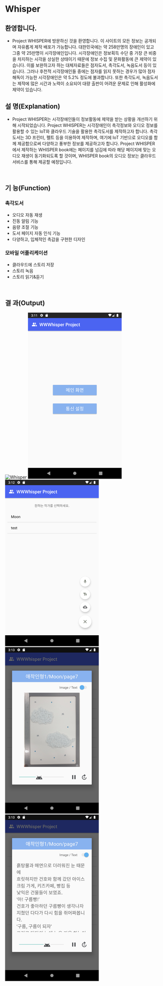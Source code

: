 # Whisper

## 환영합니다.
- Project WHISPER에 방문하신 것을 환영합니다. 이 사이트의 모든 정보는 공개되며 자유롭게 제작 배포가 가능합니다. 대한민국에는 약 258만명의 장애인이 있고 그중 약 25만명이 시각장애인입니다. 시각장애인은 정보획득 수단 중 
가장 큰 비중을 차지하는 시각을 상실한 상태이기 때문에 정보 수집 및 문화활동에 큰 제약이 있습니다. 이를 보완하고자 하는 대체자료들은 점자도서, 촉각도서, 녹음도서 등이 있습니다. 그러나 후천적 시각장애인들 중에는
점자를 읽지 못하는 경우가 많아 점자해독이 가능한 시각장애인은 약 5.2% 정도에 불과합니다. 또한 촉각도서, 녹음도서는 제작에 많은 시간과 노력이 소요되어 대량 출판이 어려운 문제로 인해 활성화에 제약이 있습니다.

## 설 명(Explanation)
- Project WHISPER는 시각장애인들이 정보활동에 제약을 받는 상황을 개선하기 위해 시작되었습니다. Project WHISPER는 시각장애인이 촉각정보와 오디오 정보를 활용할 수 있는 IoT와 클라우드 기술을 활용한 촉각도서를 제작하고자 합니다. 촉각도서는 3D 프린터, 펠트 등을 이용하여 제작하며, 여기에 IoT 기반으로 오디오를 함께 제공함으로써 다양하고 풍부한 정보를 제공하고자 합니다. Project WHISPER에서 제작하는 WHISPER book에는 페이지를 넘김에 따라 해당 페이지에 맞는 오디오 재생이 동기화되도록 할 것이며, WHISPER book의 오디오 정보는 클라우드 서비스를 통해 제공할 예정입니다.

<br/>

## 기 능(Function)
### 촉각도서
- 오디오 자동 재생
- 진동 알림 기능
- 음량 조절 기능
- 도서 페이지 자동 인식 기능
- 다양하고, 입체적인 촉감을 구현한 디자인
### 모바일 어플리케이션
- 클라우드에 스토리 저장
- 스토리 녹음
- 스토리 읽기&듣기
<br/>

## 결 과(Output)
<img width="307" alt="Whisper" src="https://github.com/mb5ss95/Whisper/assets/60500325/95d616ce-afdc-4f88-bf2f-be167ac42334">
<img width="307" alt="Whisper" src="https://github.com/mb5ss95/Whisper/blob/main/Android/wwwhisper/result/Screenshot_20230701_001146.png">
<img width="307" alt="Whisper" src="https://github.com/mb5ss95/Whisper/blob/main/Android/wwwhisper/result/Screenshot_20230701_001223.png">
<img width="307" alt="Whisper" src="https://github.com/mb5ss95/Whisper/blob/main/Android/wwwhisper/result/Screenshot_20230701_001314.png">
<img width="307" alt="Whisper" src="https://github.com/mb5ss95/Whisper/blob/main/Android/wwwhisper/result/Screenshot_20230701_001320.png">

